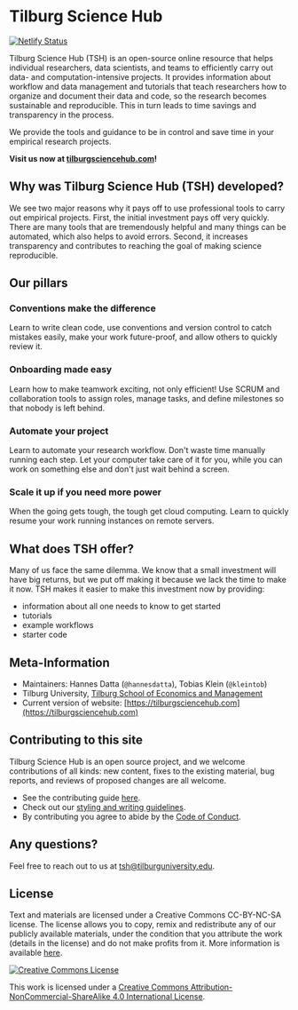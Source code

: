 # Tilburg Science Hub
[![Netlify Status](https://api.netlify.com/api/v1/badges/f811bd2e-cf5d-4f1c-8688-0c2fee482141/deploy-status)](https://app.netlify.com/sites/tsh-website/deploys)

Tilburg Science Hub (TSH) is an open-source online resource that helps individual researchers, data scientists, and teams to efficiently carry out data- and computation-intensive projects. It provides information about workflow and data management and tutorials that teach researchers how to organize and document their data and code, so the research becomes sustainable and reproducible. This in turn leads to time savings and transparency in the process.

We provide the tools and guidance to be in control and save time in your empirical research projects.

**Visit us now at [tilburgsciencehub.com](https://tilburgsciencehub.com)!**

## Why was Tilburg Science Hub (TSH) developed?
We see two major reasons why it pays off to use professional tools to carry out empirical projects. First, the initial investment pays off very quickly. There are many tools that are tremendously helpful and many things can be automated, which also helps to avoid errors. Second, it increases transparency and contributes to reaching the goal of making science reproducible.

## Our pillars

### Conventions make the difference
Learn to write clean code, use conventions and version control to catch mistakes easily, make your work future-proof, and allow others to quickly review it.

### Onboarding made easy
Learn how to make teamwork exciting, not only efficient! Use SCRUM and collaboration tools to assign roles, manage tasks, and define milestones so that nobody is left behind.

### Automate your project
Learn to automate your research workflow. Don't waste time manually running each step. Let your computer take care of it for you, while you can work on something else and don't just wait behind a screen.

### Scale it up if you need more power
When the going gets tough, the tough get cloud computing. Learn to quickly resume your work running instances on remote servers.

## What does TSH offer?
Many of us face the same dilemma. We know that a small investment will have big returns, but we put off making it because we lack the time to make it now. TSH makes it easier to make this investment now by providing:

- information about all one needs to know to get started
- tutorials
- example workflows
- starter code

## Meta-Information
*   Maintainers: Hannes Datta (`@hannesdatta`), Tobias Klein (`@kleintob`)
*   Tilburg University, [Tilburg School of Economics and Management](https://www.tilburguniversity.edu/about/schools/economics-and-management)
*   Current version of website: [https://tilburgsciencehub.com](https://tilburgsciencehub.com)

## Contributing to this site

Tilburg Science Hub is an open source project,
and we welcome contributions of all kinds:
new content,
fixes to the existing material,
bug reports,
and reviews of proposed changes are all welcome.

* See the contributing guide [here](https://tilburgsciencehub.com/contribute/).
* Check out our [styling and writing guidelines](https://tilburgsciencehub.com/tutorials/more-tutorials/contribute-to-tilburg-science-hub/style-guide/).
* By contributing you agree to abide by the [Code of Conduct](https://tilburgsciencehub.com/tutorials/more-tutorials/contribute-to-tilburg-science-hub/code-of-conduct/).

## Any questions?
Feel free to reach out to us at [tsh@tilburguniversity.edu](mailto:tsh@tilburguniversity.edu).

## License

Text and materials are licensed under a Creative Commons CC-BY-NC-SA license. The license allows you to copy, remix and redistribute any of our publicly available materials, under the condition that you attribute the work (details in the license) and do not make profits from it. More information is available [here](https://tilburgsciencehub.com/about/#license).

<a rel="license" href="http://creativecommons.org/licenses/by-nc-sa/4.0/"><img alt="Creative Commons License" style="border-width:0" src="https://i.creativecommons.org/l/by-nc-sa/4.0/88x31.png" /></a><br />

This work is licensed under a <a rel="license" href="http://creativecommons.org/licenses/by-nc-sa/4.0/">Creative Commons Attribution-NonCommercial-ShareAlike 4.0 International License</a>.

